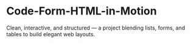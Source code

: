 # Code-Form-HTML-in-Motion
Clean, interactive, and structured — a project blending lists, forms, and tables to build elegant web layouts.
